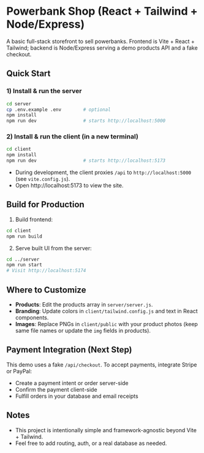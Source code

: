 # Powerbank Shop (React + Tailwind + Node/Express)

A basic full-stack storefront to sell powerbanks. Frontend is Vite + React + Tailwind;
backend is Node/Express serving a demo products API and a fake checkout.

## Quick Start

### 1) Install & run the server
```bash
cd server
cp .env.example .env        # optional
npm install
npm run dev                 # starts http://localhost:5000
```

### 2) Install & run the client (in a new terminal)
```bash
cd client
npm install
npm run dev                 # starts http://localhost:5173
```

- During development, the client proxies `/api` to `http://localhost:5000` (see `vite.config.js`).
- Open http://localhost:5173 to view the site.

## Build for Production

1. Build frontend:
```bash
cd client
npm run build
```

2. Serve built UI from the server:
```bash
cd ../server
npm run start
# Visit http://localhost:5174
```

## Where to Customize

- **Products**: Edit the products array in `server/server.js`.
- **Branding**: Update colors in `client/tailwind.config.js` and text in React components.
- **Images**: Replace PNGs in `client/public` with your product photos (keep same file names or update the `img` fields in products).

## Payment Integration (Next Step)
This demo uses a fake `/api/checkout`. To accept payments, integrate Stripe or PayPal:
- Create a payment intent or order server-side
- Confirm the payment client-side
- Fulfill orders in your database and email receipts

## Notes
- This project is intentionally simple and framework-agnostic beyond Vite + Tailwind.
- Feel free to add routing, auth, or a real database as needed.
